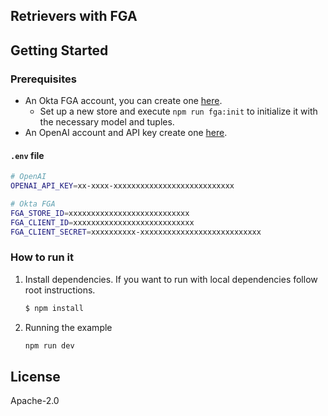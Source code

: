 ## Retrievers with FGA

## Getting Started

### Prerequisites

- An Okta FGA account, you can create one [here](https://dashboard.fga.dev).
  - Set up a new store and execute `npm run fga:init` to initialize it with the necessary model and tuples.
- An OpenAI account and API key create one [here](https://platform.openai.com).

#### `.env` file

```sh
# OpenAI
OPENAI_API_KEY=xx-xxxx-xxxxxxxxxxxxxxxxxxxxxxxxxxx

# Okta FGA
FGA_STORE_ID=xxxxxxxxxxxxxxxxxxxxxxxxxxx
FGA_CLIENT_ID=xxxxxxxxxxxxxxxxxxxxxxxxxxx
FGA_CLIENT_SECRET=xxxxxxxxxx-xxxxxxxxxxxxxxxxxxxxxxxxxxx
```

### How to run it

1. Install dependencies. If you want to run with local dependencies follow root instructions.

   ```sh
   $ npm install
   ```

2. Running the example
   ```sh
   npm run dev
   ```

## License

Apache-2.0
